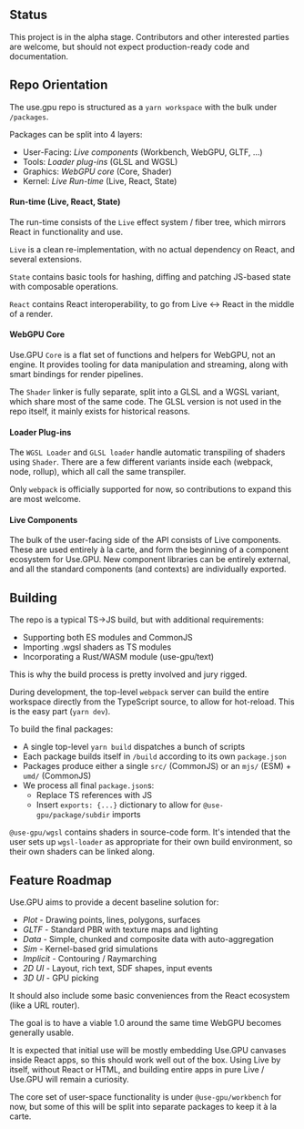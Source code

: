 ## Status

This project is in the alpha stage. Contributors and other interested parties are welcome, but should not expect production-ready code and documentation.

## Repo Orientation

The use.gpu repo is structured as a `yarn workspace` with the bulk under `/packages`.

Packages can be split into 4 layers:

- User-Facing: *Live components* (Workbench, WebGPU, GLTF, ...)
- Tools: *Loader plug-ins* (GLSL and WGSL)
- Graphics: *WebGPU core* (Core, Shader)
- Kernel: *Live Run-time* (Live, React, State)

#### Run-time (Live, React, State)

The run-time consists of the `Live` effect system / fiber tree, which mirrors React in functionality and use.

`Live` is a clean re-implementation, with no actual dependency on React, and several extensions.

`State` contains basic tools for hashing, diffing and patching JS-based state with composable operations.

`React` contains React interoperability, to go from Live <-> React in the middle of a render.

#### WebGPU Core

Use.GPU `Core` is a flat set of functions and helpers for WebGPU, not an engine. It provides tooling for data manipulation and streaming, along with smart bindings for render pipelines.

The `Shader` linker is fully separate, split into a GLSL and a WGSL variant, which share most of the same code. The GLSL version is not used in the repo itself, it mainly exists for historical reasons.

#### Loader Plug-ins

The `WGSL Loader` and `GLSL loader` handle automatic transpiling of shaders using `Shader`. There are a few different variants inside each (webpack, node, rollup), which all call the same transpiler.

Only `webpack` is officially supported for now, so contributions to expand this are most welcome.

#### Live Components

The bulk of the user-facing side of the API consists of Live components. These are used entirely à la carte, and form the beginning of a component ecosystem for Use.GPU. New component libraries can be entirely external, and all the standard components (and contexts) are individually exported.

## Building

The repo is a typical TS->JS build, but with additional requirements:

- Supporting both ES modules and CommonJS
- Importing .wgsl shaders as TS modules
- Incorporating a Rust/WASM module (use-gpu/text)

This is why the build process is pretty involved and jury rigged.

During development, the top-level `webpack` server can build the entire workspace directly from the TypeScript source, to allow for hot-reload. This is the easy part (`yarn dev`).

To build the final packages:
- A single top-level `yarn build` dispatches a bunch of scripts
- Each package builds itself in `/build` according to its own `package.json`
- Packages produce either a single `src/` (CommonJS) or an `mjs/` (ESM) + `umd/` (CommonJS)
- We process all final `package.json`s:
  - Replace TS references with JS
  - Insert `exports: {...}` dictionary to allow for `@use-gpu/package/subdir` imports

`@use-gpu/wgsl` contains shaders in source-code form. It's intended that the user sets up `wgsl-loader` as appropriate for their own build environment, so their own shaders can be linked along.

## Feature Roadmap

Use.GPU aims to provide a decent baseline solution for:
- *Plot* - Drawing points, lines, polygons, surfaces
- *GLTF* - Standard PBR with texture maps and lighting
- *Data* - Simple, chunked and composite data with auto-aggregation
- *Sim* - Kernel-based grid simulations
- *Implicit* - Contouring / Raymarching
- *2D UI* - Layout, rich text, SDF shapes, input events
- *3D UI* - GPU picking

It should also include some basic conveniences from the React ecosystem (like a URL router).

The goal is to have a viable 1.0 around the same time WebGPU becomes generally usable.

It is expected that initial use will be mostly embedding Use.GPU canvases inside React apps, so this should work well out of the box. Using Live by itself, without React or HTML, and building entire apps in pure Live / Use.GPU will remain a curiosity.

The core set of user-space functionality is under `@use-gpu/workbench` for now, but some of this will be split into separate packages to keep it à la carte.
